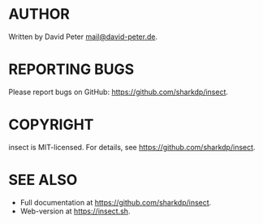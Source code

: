 # AUTHOR

Written by David Peter <mail@david-peter.de>.

# REPORTING BUGS

Please report bugs on GitHub: <https://github.com/sharkdp/insect>.

# COPYRIGHT

insect is MIT-licensed. For details, see <https://github.com/sharkdp/insect>.

# SEE ALSO

  - Full documentation at <https://github.com/sharkdp/insect>.
  - Web-version at <https://insect.sh>.
